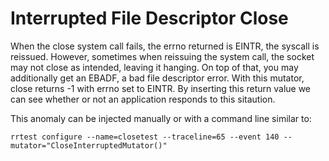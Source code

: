 Interrupted File Descriptor Close
=================================

When the close system call fails, the errno returned is EINTR, the syscall
is reissued. However, sometimes when reissuing the system call, the socket
may not close as intended, leaving it hanging. On top of that, you may 
additionally get an EBADF, a bad file descriptor error. With this mutator, 
close returns -1 with errno set to EINTR. By inserting this return value 
we can see whether or not an application responds to this sitaution.

This anomaly can be injected manually or with a command line similar to:
```
rrtest configure --name=closetest --traceline=65 --event 140 --mutator="CloseInterruptedMutator()"
```

